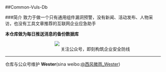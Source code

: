 ##Common-Vuls-Db

###简介
致力于做一个只有通用组件漏洞预警，没有新闻、活动发布、人物采访，也没有工具文章推荐的互联网企业应急助手

**本仓库做为每日推送消息的备份数据库**

<img src="https://github.com/We5ter/Common-Vuls-Db/blob/master/qrcode_for_gh_ada8f4239586_258.jpg" style="padding-left:160px;padding-bottom:15px;">
<span style="text-align:center">关注公众号，即刻构筑企业安全防线</span>

<hr>

仓库与公众号维护
**Wester**(sina weibo:<a href="http://weibo.com/zzyme" target="_blank">@西风微雨_Wester</a>)
